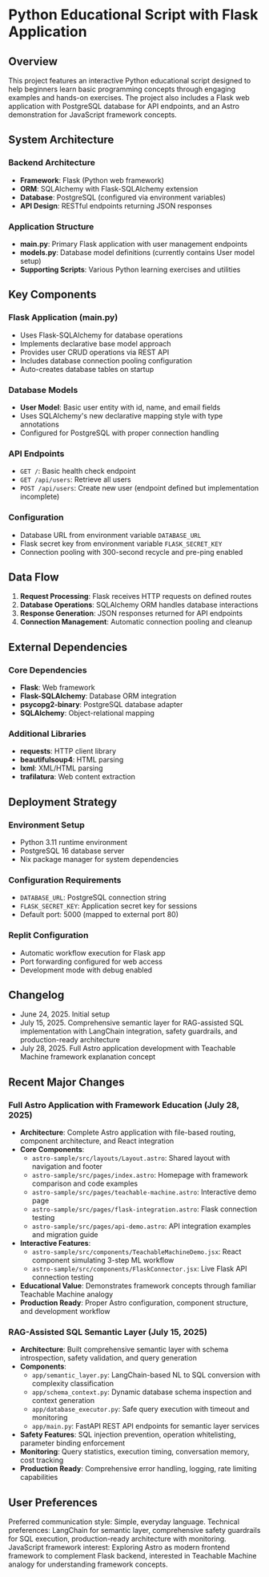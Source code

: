 # Python Educational Script with Flask Application

## Overview

This project features an interactive Python educational script designed to help beginners learn basic programming concepts through engaging examples and hands-on exercises. The project also includes a Flask web application with PostgreSQL database for API endpoints, and an Astro demonstration for JavaScript framework concepts.

## System Architecture

### Backend Architecture
- **Framework**: Flask (Python web framework)
- **ORM**: SQLAlchemy with Flask-SQLAlchemy extension
- **Database**: PostgreSQL (configured via environment variables)
- **API Design**: RESTful endpoints returning JSON responses

### Application Structure
- **main.py**: Primary Flask application with user management endpoints
- **models.py**: Database model definitions (currently contains User model setup)
- **Supporting Scripts**: Various Python learning exercises and utilities

## Key Components

### Flask Application (main.py)
- Uses Flask-SQLAlchemy for database operations
- Implements declarative base model approach
- Provides user CRUD operations via REST API
- Includes database connection pooling configuration
- Auto-creates database tables on startup

### Database Models
- **User Model**: Basic user entity with id, name, and email fields
- Uses SQLAlchemy's new declarative mapping style with type annotations
- Configured for PostgreSQL with proper connection handling

### API Endpoints
- `GET /`: Basic health check endpoint
- `GET /api/users`: Retrieve all users
- `POST /api/users`: Create new user (endpoint defined but implementation incomplete)

### Configuration
- Database URL from environment variable `DATABASE_URL`
- Flask secret key from environment variable `FLASK_SECRET_KEY`
- Connection pooling with 300-second recycle and pre-ping enabled

## Data Flow

1. **Request Processing**: Flask receives HTTP requests on defined routes
2. **Database Operations**: SQLAlchemy ORM handles database interactions
3. **Response Generation**: JSON responses returned for API endpoints
4. **Connection Management**: Automatic connection pooling and cleanup

## External Dependencies

### Core Dependencies
- **Flask**: Web framework
- **Flask-SQLAlchemy**: Database ORM integration
- **psycopg2-binary**: PostgreSQL database adapter
- **SQLAlchemy**: Object-relational mapping

### Additional Libraries
- **requests**: HTTP client library
- **beautifulsoup4**: HTML parsing
- **lxml**: XML/HTML parsing
- **trafilatura**: Web content extraction

## Deployment Strategy

### Environment Setup
- Python 3.11 runtime environment
- PostgreSQL 16 database server
- Nix package manager for system dependencies

### Configuration Requirements
- `DATABASE_URL`: PostgreSQL connection string
- `FLASK_SECRET_KEY`: Application secret key for sessions
- Default port: 5000 (mapped to external port 80)

### Replit Configuration
- Automatic workflow execution for Flask app
- Port forwarding configured for web access
- Development mode with debug enabled

## Changelog
- June 24, 2025. Initial setup
- July 15, 2025. Comprehensive semantic layer for RAG-assisted SQL implementation with LangChain integration, safety guardrails, and production-ready architecture
- July 28, 2025. Full Astro application development with Teachable Machine framework explanation concept

## Recent Major Changes

### Full Astro Application with Framework Education (July 28, 2025)
- **Architecture**: Complete Astro application with file-based routing, component architecture, and React integration
- **Core Components**:
  - `astro-sample/src/layouts/Layout.astro`: Shared layout with navigation and footer
  - `astro-sample/src/pages/index.astro`: Homepage with framework comparison and code examples
  - `astro-sample/src/pages/teachable-machine.astro`: Interactive demo page
  - `astro-sample/src/pages/flask-integration.astro`: Flask connection testing
  - `astro-sample/src/pages/api-demo.astro`: API integration examples and migration guide
- **Interactive Features**: 
  - `astro-sample/src/components/TeachableMachineDemo.jsx`: React component simulating 3-step ML workflow
  - `astro-sample/src/components/FlaskConnector.jsx`: Live Flask API connection testing
- **Educational Value**: Demonstrates framework concepts through familiar Teachable Machine analogy
- **Production Ready**: Proper Astro configuration, component structure, and development workflow

### RAG-Assisted SQL Semantic Layer (July 15, 2025)
- **Architecture**: Built comprehensive semantic layer with schema introspection, safety validation, and query generation
- **Components**: 
  - `app/semantic_layer.py`: LangChain-based NL to SQL conversion with complexity classification
  - `app/schema_context.py`: Dynamic database schema inspection and context generation
  - `app/database_executor.py`: Safe query execution with timeout and monitoring
  - `app/main.py`: FastAPI REST API endpoints for semantic layer services
- **Safety Features**: SQL injection prevention, operation whitelisting, parameter binding enforcement
- **Monitoring**: Query statistics, execution timing, conversation memory, cost tracking
- **Production Ready**: Comprehensive error handling, logging, rate limiting capabilities

## User Preferences

Preferred communication style: Simple, everyday language.
Technical preferences: LangChain for semantic layer, comprehensive safety guardrails for SQL execution, production-ready architecture with monitoring.
JavaScript framework interest: Exploring Astro as modern frontend framework to complement Flask backend, interested in Teachable Machine analogy for understanding framework concepts.